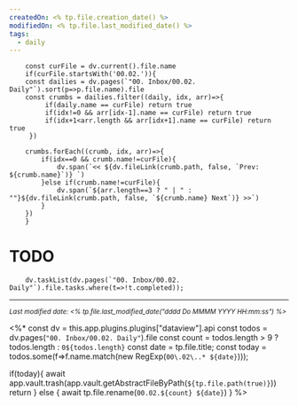 ```yaml
---
createdOn: <% tp.file.creation_date() %>
modifiedOn: <% tp.file.last_modified_date() %>
tags:
  - daily
---
```

```dataviewjs
	const curFile = dv.current().file.name
	if(curFile.startsWith('00.02.')){
	const dailies = dv.pages(`"00. Inbox/00.02. Daily"`).sort(p=>p.file.name).file
	const crumbs = dailies.filter((daily, idx, arr)=>{
		 if(daily.name == curFile) return true
		 if(idx!=0 && arr[idx-1].name == curFile) return true
		 if(idx+1<arr.length && arr[idx+1].name == curFile) return true
	 })
	
	crumbs.forEach((crumb, idx, arr)=>{
		if(idx==0 && crumb.name!=curFile){
			dv.span(`<< ${dv.fileLink(crumb.path, false, `Prev: ${crumb.name}`)} `)
		}else if(crumb.name!=curFile){
			dv.span(`${arr.length==3 ? " | " : ""}${dv.fileLink(crumb.path, false, `${crumb.name} Next`)} >>`)
		}
	})
	}
``` 


# TODO

```dataviewjs
	dv.taskList(dv.pages(`"00. Inbox/00.02. Daily"`).file.tasks.where(t=>!t.completed));
```

***

<i><sub>Last modified date: <% tp.file.last_modified_date("dddd Do MMMM YYYY HH:mm:ss") %></sub></i>

<%*
const dv = this.app.plugins.plugins["dataview"].api
const todos = dv.pages(`"00. Inbox/00.02. Daily"`).file
const count = todos.length > 9 ? todos.length : `0${todos.length}`
const date = tp.file.title;
const today = todos.some(f=>f.name.match(new RegExp(`00\.02\..* ${date}`)));

if(today){
  await app.vault.trash(app.vault.getAbstractFileByPath(`${tp.file.path(true)}`))
  return
} else {
  await tp.file.rename(`00.02.${count} ${date}`)
}
%>